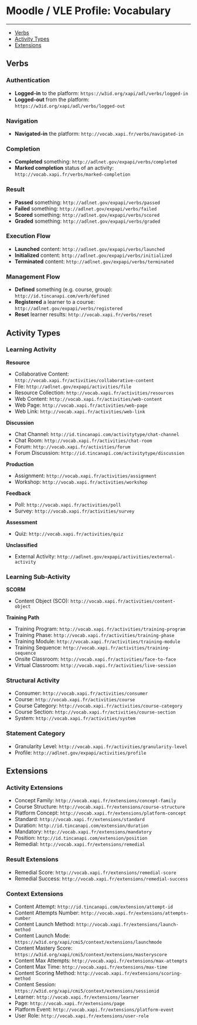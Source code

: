 # Moodle / VLE Profile: Vocabulary

---

- [Verbs](#verbs)
- [Activity Types](#activities)
- [Extensions](#extensions)


<a name="verbs"></a>
## Verbs

### Authentication

- **Logged-in** to the platform: `https://w3id.org/xapi/adl/verbs/logged-in`
- **Logged-out** from the platform: `https://w3id.org/xapi/adl/verbs/logged-out`

### Navigation

- **Navigated-in** the platform: `http://vocab.xapi.fr/verbs/navigated-in`

### Completion

- **Completed** something: `http://adlnet.gov/expapi/verbs/completed`
- **Marked completion** status of an activity: `http://vocab.xapi.fr/verbs/marked-completion`

### Result

- **Passed** something: `http://adlnet.gov/expapi/verbs/passed`
- **Failed** something: `http://adlnet.gov/expapi/verbs/failed`
- **Scored** something: `http://adlnet.gov/expapi/verbs/scored`
- **Graded** something: `http://adlnet.gov/expapi/verbs/graded`

### Execution Flow

- **Launched** content: `http://adlnet.gov/expapi/verbs/launched`
- **Initialized** content: `http://adlnet.gov/expapi/verbs/initialized`
- **Terminated** content: `http://adlnet.gov/expapi/verbs/terminated`

### Management Flow

- **Defined** something (e.g. course, group): `http://id.tincanapi.com/verb/defined`
- **Registered** a learner to a course: `http://adlnet.gov/expapi/verbs/registered`
- **Reset** learner results: `http://vocab.xapi.fr/verbs/reset`



<a name="activities"></a>
## Activity Types

### Learning Activity

**Resource**

- Collaborative Content: `http://vocab.xapi.fr/activities/collaborative-content`
- File: `http://adlnet.gov/expapi/activities/file`
- Resource Collection: `http://vocab.xapi.fr/activities/resources`
- Web Content: `http://vocab.xapi.fr/activities/web-content`
- Web Page: `http://vocab.xapi.fr/activities/web-page`
- Web Link: `http://vocab.xapi.fr/activities/web-link`

**Discussion**

- Chat Channel: `http://id.tincanapi.com/activitytype/chat-channel`
- Chat Room: `http://vocab.xapi.fr/activities/chat-room`
- Forum: `http://vocab.xapi.fr/activities/forum`
- Forum Discussion: `http://id.tincanapi.com/activitytype/discussion`

**Production**

- Assignment: `http://vocab.xapi.fr/activities/assignment`
- Workshop: `http://vocab.xapi.fr/activities/workshop`

**Feedback**

- Poll: `http://vocab.xapi.fr/activities/poll`
- Survey: `http://vocab.xapi.fr/activities/survey`

**Assessment**

- Quiz: `http://vocab.xapi.fr/activities/quiz`

**Unclassified**

- External Activity: `http://adlnet.gov/expapi/activities/external-activity`


### Learning Sub-Activity

**SCORM**

- Content Object (SCO): `http://vocab.xapi.fr/activities/content-object`

**Training Path**

- Training Program: `http://vocab.xapi.fr/activities/training-program`
- Training Phase: `http://vocab.xapi.fr/activities/training-phase`
- Training Module: `http://vocab.xapi.fr/activities/training-module`
- Training Sequence: `http://vocab.xapi.fr/activities/training-sequence`
- Onsite Classroom: `http://vocab.xapi.fr/activities/face-to-face`
- Virtual Classroom: `http://vocab.xapi.fr/activities/live-session`


### Structural Activity

- Consumer: `http://vocab.xapi.fr/activities/consumer`
- Course: `http://vocab.xapi.fr/activities/course`
- Course Category: `http://vocab.xapi.fr/activities/course-category`
- Course Section: `http://vocab.xapi.fr/activities/course-section`
- System: `http://vocab.xapi.fr/activities/system`


### Statement Category

- Granularity Level: `http://vocab.xapi.fr/activities/granularity-level`
- Profile: `http://adlnet.gov/expapi/activities/profile`



<a name="extensions"></a>
## Extensions


### Activity Extensions

- Concept Family: `http://vocab.xapi.fr/extensions/concept-family`
- Course Structure: `http://vocab.xapi.fr/extensions/course-structure`
- Platform Concept: `http://vocab.xapi.fr/extensions/platform-concept`
- Standard: `http://vocab.xapi.fr/extensions/standard`
- Duration: `http://id.tincanapi.com/extension/duration`
- Mandatory: `http://vocab.xapi.fr/extensions/mandatory`
- Position: `http://id.tincanapi.com/extension/position`
- Remedial: `http://vocab.xapi.fr/extensions/remedial`


### Result Extensions

- Remedial Score: `http://vocab.xapi.fr/extensions/remedial-score`
- Remedial Success: `http://vocab.xapi.fr/extensions/remedial-success`


### Context Extensions

- Content Attempt: `http://id.tincanapi.com/extension/attempt-id`
- Content Attempts Number: `http://vocab.xapi.fr/extensions/attempts-number`
- Content Launch Method: `http://vocab.xapi.fr/extensions/launch-method`
- Content Launch Mode: `https://w3id.org/xapi/cmi5/context/extensions/launchmode`
- Content Mastery Score: `https://w3id.org/xapi/cmi5/context/extensions/masteryscore`
- Content Max Attempts: `http://vocab.xapi.fr/extensions/max-attempts`
- Content Max Time: `http://vocab.xapi.fr/extensions/max-time`
- Content Scoring Method: `http://vocab.xapi.fr/extensions/scoring-method`
- Content Session: `https://w3id.org/xapi/cmi5/context/extensions/sessionid`
- Learner: `http://vocab.xapi.fr/extensions/learner`
- Page: `http://vocab.xapi.fr/extensions/page`
- Platform Event: `http://vocab.xapi.fr/extensions/platform-event`
- User Role: `http://vocab.xapi.fr/extensions/user-role`

